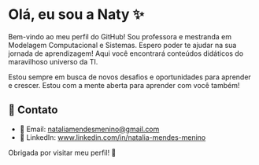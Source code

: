 # Olá, eu sou a Naty ✨

Bem-vindo ao meu perfil do GitHub! 
Sou professora e mestranda em Modelagem Computacional e Sistemas. 
Espero poder te ajudar na sua jornada de aprendizagem!
Aqui você encontrará conteúdos didáticos do maravilhoso universo da TI.

Estou sempre em busca de novos desafios e oportunidades para aprender e crescer.
Estou com a mente aberta para aprender com você também!

## 🤝 Contato

- 📧 Email: nataliamendesmenino@gmail.com
- 💼 LinkedIn: www.linkedin.com/in/natalia-mendes-menino


Obrigada por visitar meu perfil! 🚀
